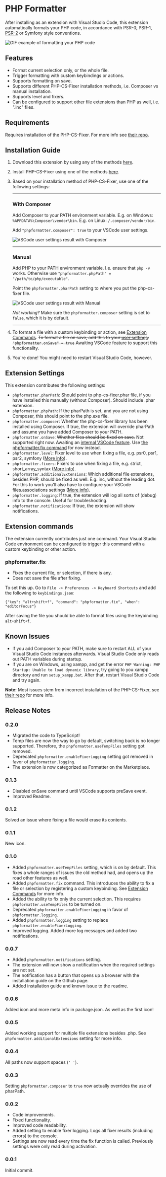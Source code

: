 # PHP Formatter

After installing as an extension with Visual Studio Code, this extension automatically formats your PHP code, in accordance with PSR-0, PSR-1, [PSR-2](http://www.php-fig.org/psr/psr-2/) or Symfony style conventions.

![GIF example of formatting your PHP code](images/fix-example.gif?raw=true "Example of formatting your PHP code")

## Features

* Format current selection only, or the whole file.
* Trigger formatting with custom keybindings or actions.
* Supports formatting on save.
* Supports different PHP-CS-Fixer installation methods, i.e. Composer vs manual installation.
* Supports level and fixers.
* Can be configured to support other file extensions than PHP as well, i.e. ".inc" files.

## Requirements

Requires installation of the PHP-CS-Fixer. For more info see [their repo](https://github.com/FriendsOfPHP/PHP-CS-Fixer#installation).

## Installation Guide

1. Download this extension by using any of the methods [here](https://code.visualstudio.com/Docs/extensions/install-extension).
2. Install PHP-CS-Fixer using one of the methods [here](https://github.com/FriendsOfPHP/PHP-CS-Fixer#installation).
3. Based on your installation method of PHP-CS-Fixer, use one of the following settings:

   ---

   ### **With Composer**

   Add Composer to your PATH environment variable. E.g. on Windows: `%APPDATA%\Composer\vendor\bin`. E.g. on Linux: `/.composer/vendor/bin`.

   Add `"phpformatter.composer": true` to your VSCode user settings.

   ![VSCode user settings result with Composer](images/install-composer.jpg?raw=true "VSCode user settings result with Composer")

   ---

   ### **Manual**

   Add PHP to your PATH environment variable. I.e. ensure that `php -v` works. Otherwise use `"phpformatter.phpPath" = "/path/to/php/executable"`.

   Point the `phpformatter.pharPath` setting to where you put the php-cs-fixer file.

   ![VSCode user settings result with Manual](images/install-manual.jpg?raw=true "VSCode user settings result with Manual")

   *Not working?* Make sure the `phpformatter.composer` setting is set to `false`, which it is by default.

   ---

4. To format a file with a custom keybinding or action, see [Extension Commands](#commands).
~~To format a file on save, add this to your [user settings](https://code.visualstudio.com/Docs/customization/userandworkspace): `"phpformatter.onSave" = true`~~ Awaiting VSCode feature to support this functionality.
5. You're done! You might need to restart Visual Studio Code, however.

## Extension Settings

This extension contributes the following settings:

* `phpformatter.pharPath`: Should point to php-cs-fixer.phar file, if you have installed this manually (without Composer). Should include .phar extension.
* `phpformatter.phpPath`: If the pharPath is set, and you are not using Composer, this should point to the php.exe file.
* `phpformatter.composer`: Whether the php-cs-fixer library has been installed using Composer. If true, the extension will override pharPath and assume you have added Composer to your PATH.
* `phpformatter.onSave`: ~~Whether files should be fixed on save.~~ Not supported right now. Awaiting an [internal VSCode feature](https://github.com/Microsoft/vscode/issues/239). Use [the phpformatter.fix command](#commands) for now instead.
* `phpformatter.level`: Fixer level to use when fixing a file, e.g. psr0, psr1, psr2, symfony ([More info](https://github.com/FriendsOfPHP/PHP-CS-Fixer#usage)).
* `phpformatter.fixers`: Fixers to use when fixing a file, e.g. strict, short_array_syntax ([More info](https://github.com/FriendsOfPHP/PHP-CS-Fixer#usage)).
* `phpformatter.additionalExtensions`: Which additional file extensions, besides PHP, should be fixed as well. E.g. inc, without the leading dot. For this to work you'll also have to configure your VSCode files.associations settings ([More info](https://code.visualstudio.com/Docs/languages/overview#_common-questions)).
* `phpformatter.logging`: If true, the extension will log all sorts of (debug) info to the console. Useful for troubleshooting.
* `phpformatter.notifications`: If true, the extension will show notifications.

## <a name="commands"></a>Extension commands

The extension currently contributes just one command. Your Visual Studio Code environment can be configured to trigger this command with a custom keybinding or other action.

### phpformatter.fix

* Fixes the current file, or selection, if there is any.
* Does not save the file after fixing.

To set this up. Go to `File -> Preferences -> Keyboard Shortcuts` and add the following to `keybindings.json`:

`{"key": "alt+shift+f", "command": "phpformatter.fix", "when": "editorFocus"}`

After saving the file you should be able to format files using the keybinding `alt+shift+f`.

## Known Issues

* If you add Composer to your PATH, make sure to restart ALL of your Visual Studio Code instances afterwards. Visual Studio Code only reads out PATH variables during startup.
* If you are on Windows, using xampp, and get the error `PHP Warning: PHP Startup: Unable to load dynamic library`, try going to you xampp directory and run `setup_xampp.bat`. After that, restart Visual Studio Code and try again.

**Note:** Most issues stem from incorrect installation of the PHP-CS-Fixer, see [their repo](https://github.com/FriendsOfPHP/PHP-CS-Fixer#installation) for more info.

## Release Notes

### 0.2.0

* Migrated the code to TypeScript!
* Temp files are now the way to go by default, switching back is no longer supported. Therefore, the `phpformatter.useTempFiles` setting got removed.
* Deprecated `phpformatter.enableFixerLogging` setting got removed in favor of `phpformatter.logging`.
* The extension is now categorized as Formatter on the Marketplace.

### 0.1.3

* Disabled onSave command until VSCode supports preSave event.
* Improved Readme.

### 0.1.2

Solved an issue where fixing a file would erase its contents.

### 0.1.1

New icon.

### 0.1.0

* Added `phpformatter.useTempFiles` setting, which is on by default. This fixes a whole ranges of issues the old method had, and opens up the road other features as well.
* Added `phpformatter.fix` command. This introduces the ability to fix a file or selection by registering a custom keybinding. See [Extension Commands](#commands) for more info.
* Added the ability to fix only the current selection. This requires `phpformatter.useTempFiles` to be turned on.
* Deprecated `phpformatter.enableFixerLogging` in favor of `phpformatter.logging`.
* Added `phpformatter.logging` setting to replace `phpformatter.enableFixerLogging`.
* Improved logging. Added more log messages and added two notifications.

### 0.0.7

* Added `phpformatter.notifications` setting.
* The extension will now show a notification when the required settings are not set.
* The notification has a button that opens up a browser with the installation guide on the Github page.
* Added installation guide and known issue to the readme.

### 0.0.6

Added icon and more meta info in package.json. As well as the first icon!

### 0.0.5

Added working support for multiple file extensions besides .php. See `phpformatter.additionalExtensions` setting for more info.

### 0.0.4

All paths now support spaces (`' '`).

### 0.0.3

Setting `phpformatter.composer` to `true` now actually overrides the use of pharPath.

### 0.0.2

* Code improvements.
* Fixed functionality.
* Improved code readability.
* Added setting to enable fixer logging. Logs all fixer results (including errors) to the console.
* Settings are now read every time the fix function is called. Previously settings were only read during activation.

### 0.0.1

Initial commit.